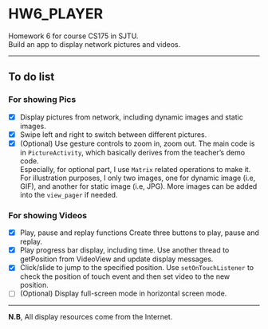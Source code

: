 # HW6_PLAYER  
Homework 6 for course CS175 in SJTU.  
Build an app to display network pictures and videos.

------
## To do list

### For showing Pics
- [x] Display pictures from network, including dynamic images and static images.
- [x] Swipe left and right to switch between different pictures.
- [x] (Optional) Use gesture controls to zoom in, zoom out.
  The main code is in `PictureActivity`, which basically derives from the teacher’s demo code.   
  Especially, for optional part, I use `Matrix` related operations to make it.  
  For illustration purposes, I only two images, one for dynamic image (i.e, GIF), and another for 
  static image (i.e, JPG). More images can be added into the `view_pager` if needed.  
### For showing Videos
- [x] Play, pause and replay functions
  Create three buttons to play, pause and replay.
- [x] Play progress bar display, including time.
  Use another thread to getPosition from VideoView and update display messages.  
- [x] Click/slide to jump to the specified position. 
  Use `setOnTouchListener` to check the position of touch event and then set video to the new position.
- [ ] (Optional) Display full-screen mode in horizontal screen mode.

------

**N.B**, All display resources come from the Internet.